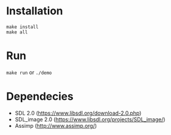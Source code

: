 
# Installation
```shell
make install
make all
```
# Run
`make run` or `./demo`

# Dependecies
- SDL 2.0 (https://www.libsdl.org/download-2.0.php)
- SDL_image 2.0 (https://www.libsdl.org/projects/SDL_image/)
- Assimp (http://www.assimp.org/)
